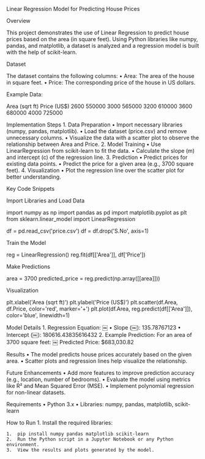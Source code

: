 Linear Regression Model for Predicting House Prices

Overview

This project demonstrates the use of Linear Regression to predict house prices based on the area (in square feet). Using Python libraries like numpy, pandas, and matplotlib, a dataset is analyzed and a regression model is built with the help of scikit-learn.

Dataset

The dataset contains the following columns:
	•	Area: The area of the house in square feet.
	•	Price: The corresponding price of the house in US dollars.

Example Data:

Area (sqrt ft)	Price (US$)
2600	550000
3000	565000
3200	610000
3600	680000
4000	725000

Implementation Steps
	1.	Data Preparation
	•	Import necessary libraries (numpy, pandas, matplotlib).
	•	Load the dataset (price.csv) and remove unnecessary columns.
	•	Visualize the data with a scatter plot to observe the relationship between Area and Price.
	2.	Model Training
	•	Use LinearRegression from scikit-learn to fit the data.
	•	Calculate the slope (m) and intercept (c) of the regression line.
	3.	Prediction
	•	Predict prices for existing data points.
	•	Predict the price for a given area (e.g., 3700 square feet).
	4.	Visualization
	•	Plot the regression line over the scatter plot for better understanding.

Key Code Snippets

Import Libraries and Load Data

import numpy as np
import pandas as pd
import matplotlib.pyplot as plt
from sklearn.linear_model import LinearRegression

df = pd.read_csv('price.csv')
df = df.drop('S.No', axis=1)

Train the Model

reg = LinearRegression()
reg.fit(df[['Area']], df['Price'])

Make Predictions

area = 3700
predicted_price = reg.predict(np.array([[area]]))

Visualization

plt.xlabel('Area (sqrt ft)')
plt.ylabel('Price (US$)')
plt.scatter(df.Area, df.Price, color='red', marker='+')
plt.plot(df.Area, reg.predict(df[['Area']]), color='blue', linewidth=1)

Model Details
	1.	Regression Equation:
￼
	•	Slope (￼): 135.78767123
	•	Intercept (￼): 180616.43835616432
	2.	Example Prediction:
For an area of 3700 square feet:
￼
Predicted Price: $683,030.82

Results
	•	The model predicts house prices accurately based on the given area.
	•	Scatter plots and regression lines help visualize the relationship.

Future Enhancements
	•	Add more features to improve prediction accuracy (e.g., location, number of bedrooms).
	•	Evaluate the model using metrics like R² and Mean Squared Error (MSE).
	•	Implement polynomial regression for non-linear datasets.

Requirements
	•	Python 3.x
	•	Libraries: numpy, pandas, matplotlib, scikit-learn

How to Run
	1.	Install the required libraries:

    1.  pip install numpy pandas matplotlib scikit-learn
	2.	Run the Python script in a Jupyter Notebook or any Python environment.
	3.	View the results and plots generated by the model.

